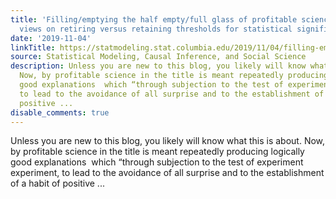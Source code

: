 ```yaml
---
title: 'Filling/emptying the half empty/full glass of profitable science: Different
  views on retiring versus retaining thresholds for statistical significance.'
date: '2019-11-04'
linkTitle: https://statmodeling.stat.columbia.edu/2019/11/04/filling-emptying-the-half-empty-full-glass-of-profitable-science-different-views-on-banning-or-retaining-thresholds-for-statistical-significance/
source: Statistical Modeling, Causal Inference, and Social Science
description: Unless you are new to this blog, you likely will know what this is about.
  Now, by profitable science in the title is meant repeatedly producing logically
  good explanations  which “through subjection to the test of experiment experiment,
  to lead to the avoidance of all surprise and to the establishment of a habit of
  positive ...
disable_comments: true
---
```

Unless you are new to this blog, you likely will know what this is about. Now, by profitable science in the title is meant repeatedly producing logically good explanations  which “through subjection to the test of experiment experiment, to lead to the avoidance of all surprise and to the establishment of a habit of positive ...